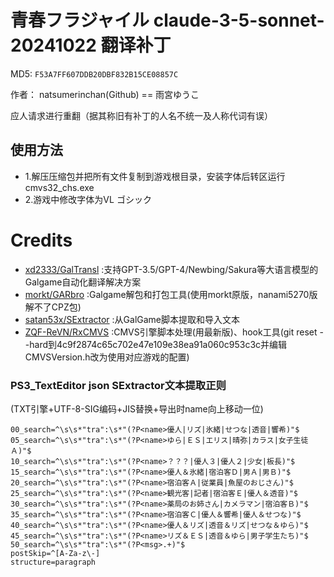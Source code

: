 # 青春フラジャイル claude-3-5-sonnet-20241022 翻译补丁

MD5: `F53A7FF607DDB20DBF832B15CE08857C`

作者： natsumerinchan(Github) == 雨宮ゆうこ

应人请求进行重翻（据其称旧有补丁的人名不统一及人称代词有误）

## 使用方法
- 1.解压压缩包并把所有文件复制到游戏根目录，安装字体后转区运行cmvs32_chs.exe
- 2.游戏中修改字体为VL ゴシック

# Credits

- [xd2333/GalTransl](https://github.com/xd2333/GalTransl.git) :支持GPT-3.5/GPT-4/Newbing/Sakura等大语言模型的Galgame自动化翻译解决方案
- [morkt/GARbro](https://github.com/morkt/GARbro.git) :Galgame解包和打包工具(使用morkt原版，nanami5270版解不了CPZ包)
- [satan53x/SExtractor](https://github.com/satan53x/SExtractor.git) :从GalGame脚本提取和导入文本
- [ZQF-ReVN/RxCMVS](https://github.com/ZQF-ReVN/RxCMVS.git) :CMVS引擎脚本处理(用最新版)、hook工具(git reset --hard到4c9f2874c65c702e47e109e38ea91a060c953c3c并编辑CMVSVersion.h改为使用对应游戏的配置)

### PS3_TextEditor json SExtractor文本提取正则
(TXT引擎+UTF-8-SIG编码+JIS替换+导出时name向上移动一位)
```
00_search=^\s\s*"tra":\s*"(?P<name>優人|リズ|氷緒|せつな|透音|響希)"$
05_search=^\s\s*"tra":\s*"(?P<name>ゆら|ＥＳ|エリス|晴弥|カラス|女子生徒Ａ)"$
10_search=^\s\s*"tra":\s*"(?P<name>？？？|優人３|優人２|少女|板長)"$
15_search=^\s\s*"tra":\s*"(?P<name>優人＆氷緒|宿泊客Ｄ|男Ａ|男Ｂ)"$
20_search=^\s\s*"tra":\s*"(?P<name>宿泊客Ａ|従業員|魚屋のおじさん)"$
25_search=^\s\s*"tra":\s*"(?P<name>観光客|記者|宿泊客Ｅ|優人＆透音)"$
30_search=^\s\s*"tra":\s*"(?P<name>薬局のお姉さん|カメラマン|宿泊客Ｂ)"$
35_search=^\s\s*"tra":\s*"(?P<name>宿泊客Ｃ|優人＆響希|優人＆せつな)"$
40_search=^\s\s*"tra":\s*"(?P<name>優人＆リズ|透音＆リズ|せつな＆ゆら)"$
45_search=^\s\s*"tra":\s*"(?P<name>リズ＆ＥＳ|透音＆ゆら|男子学生たち)"$
50_search=^\s\s*"tra":\s*"(?P<msg>.+)"$
postSkip=^[A-Za-z\-]
structure=paragraph
```
